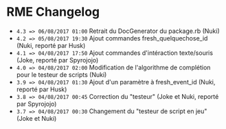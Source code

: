 # RME Changelog

*  `4.3 => 06/08/2017 01:00` Retrait du DocGenerator du package.rb (Nuki)
*  `4.2 => 05/08/2017 19:30` Ajout commandes fresh_quelquechose_id (Nuki, reporté par Husk)
*  `4.1 => 04/08/2017 17:50` Ajout commandes d'intéraction texte/souris (Joke, reporté par Spyrojojo)
*  `4.0 => 04/08/2017 02:00` Modification de l'algorithme de complétion pour le testeur de scripts (Nuki)
*  `3.9 => 04/08/2017 01:30` Ajout d'un paramètre à fresh_event_id (Nuki, reporté par Husk)
*  `3.8 => 04/08/2017 00:45` Correction du "testeur" (Joke et Nuki, reporté par Spyrojojo)
*  `3.7 => 04/08/2017 00:30` Changement du "testeur de script en jeu" (Joke et Nuki)